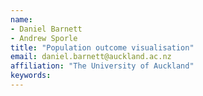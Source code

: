 ```yaml
---
name: 
- Daniel Barnett
- Andrew Sporle
title: "Population outcome visualisation"
email: daniel.barnett@auckland.ac.nz
affiliation: "The University of Auckland"
keywords:
---
```

